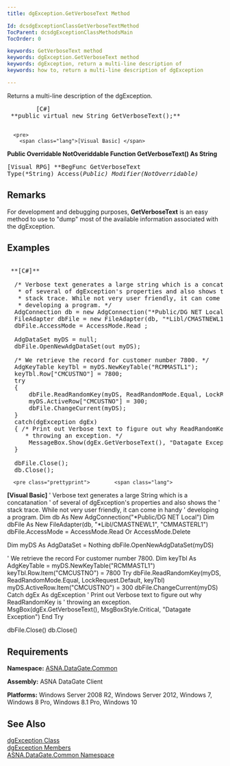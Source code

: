 ```yaml
---
title: dgException.GetVerboseText Method

Id: dcsdgExceptionClassGetVerboseTextMethod
TocParent: dcsdgExceptionClassMethodsMain
TocOrder: 0

keywords: GetVerboseText method
keywords: dgException.GetVerboseText method
keywords: dgException, return a multi-line description of
keywords: how to, return a multi-line description of dgException

---
```


Returns a multi-line description of the <span>dgException</span>.
<pre>
        <span class="lang">[C#]</span>
 **public virtual new String GetVerboseText();** 
      </pre>
      <pre>
        <span class="lang">[Visual Basic] </span>
 **Public Overridable NotOveriddable Function GetVerboseText() As String** 
      </pre>
      <pre class="prettyprint">
        <span class="lang">[Visual RPG]</span>
 **BegFunc GetVerboseText Type(*String) Access(*Public) Modifier(*NotOverridable)** 
      </pre>

## Remarks

For development and debugging purposes, <span> **GetVerboseText** </span> is an easy method to use to "dump" most of the available information associated with the <span>dgException</span>.
## Examples

<pre class="prettyprint">        <span class="lang">
 **[C#]** 
        </span>
  /* Verbose text generates a large string which is a concatanation 
   * of several of dgException's properties and also shows the
   * stack trace. While not very user friendly, it can come in handy
   * developing a program. */
  AdgConnection db = new AdgConnection("*Public/DG NET Local");
  FileAdapter dbFile = new FileAdapter(db, "*Libl/CMASTNEWL1", "CMMASTERL1");
  dbFile.AccessMode = AccessMode.Read ;

  AdgDataSet myDS = null;
  dbFile.OpenNewAdgDataSet(out myDS);

  /* We retrieve the record for customer number 7800. */
  AdgKeyTable keyTbl = myDS.NewKeyTable("RCMMASTL1");
  keyTbl.Row["CMCUSTNO"] = 7800;
  try
  {
      dbFile.ReadRandomKey(myDS, ReadRandomMode.Equal, LockRequest.Write, keyTbl);
      myDS.ActiveRow["CMCUSTNO"] = 300;
      dbFile.ChangeCurrent(myDS);
  }
  catch(dgException dgEx)
  { /* Print out Verbose text to figure out why ReadRandomKey is
     * throwing an exception. */
      MessageBox.Show(dgEx.GetVerboseText(), "Datagate Exception");
  }

  dbFile.Close();
  db.Close();</pre>
      <pre class="prettyprint">        <span class="lang">
 **[Visual Basic]** 
        </span>
  ' Verbose text generates a large String which is a concatanation 
  ' of several of dgException's properties and also shows the
  ' stack trace. While not very user friendly, it can come in handy
  ' developing a program. 
  Dim db As New AdgConnection("*Public/DG NET Local")
  Dim dbFile As New FileAdapter(db, "*Libl/CMASTNEWL1", "CMMASTERL1")
  dbFile.AccessMode = AccessMode.Read Or AccessMode.Delete

  Dim myDS As AdgDataSet = Nothing
  dbFile.OpenNewAdgDataSet(myDS)

  ' We retrieve the record For customer number 7800. 
  Dim keyTbl As AdgKeyTable = myDS.NewKeyTable("RCMMASTL1")
  keyTbl.Row.Item("CMCUSTNO") = 7800
  Try
      dbFile.ReadRandomKey(myDS, ReadRandomMode.Equal, LockRequest.Default, keyTbl)
      myDS.ActiveRow.Item("CMCUSTNO") = 300
      dbFile.ChangeCurrent(myDS)
  Catch dgEx As dgException
      ' Print out Verbose text to figure out why ReadRandomKey is
      ' throwing an exception. 
      MsgBox(dgEx.GetVerboseText(), MsgBoxStyle.Critical, "Datagate Exception")
  End Try

  dbFile.Close()
  db.Close()</pre>

## Requirements

**Namespace:** [ ASNA.DataGate.Common](datagate-common-namespace.html) 

**Assembly:** ASNA DataGate Client

**Platforms:** Windows Server 2008 R2, Windows Server 2012, Windows 7, Windows 8 Pro, Windows 8.1 Pro, Windows 10
## See Also


[dgException Class](dgexception-class.html)
      <br />
[dgException Members](dgexception-class-members.html)
      <br />
[ASNA.DataGate.Common Namespace](datagate-common-namespace.html)  

